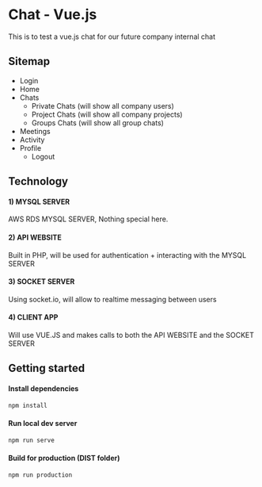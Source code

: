 
# Chat - Vue.js
This is to test a vue.js chat for our future company internal chat

## Sitemap
- Login
- Home
- Chats
  - Private Chats (will show all company users)
  - Project Chats (will show all company projects)
  - Groups Chats (will show all group chats)
- Meetings
- Activity
- Profile
  - Logout
    
## Technology

#### 1) MYSQL SERVER
AWS RDS MYSQL SERVER, Nothing special here.
#### 2) API WEBSITE
Built in PHP, will be used for authentication + interacting with the MYSQL SERVER
#### 3) SOCKET SERVER
Using socket.io, will allow to realtime messaging between users
#### 4) CLIENT APP
Will use VUE.JS and makes calls to both the API WEBSITE and the SOCKET SERVER

## Getting started

#### Install dependencies
```bash
npm install
```

#### Run local dev server
```bash
npm run serve
```

#### Build for production (DIST folder)
```bash
npm run production
```
